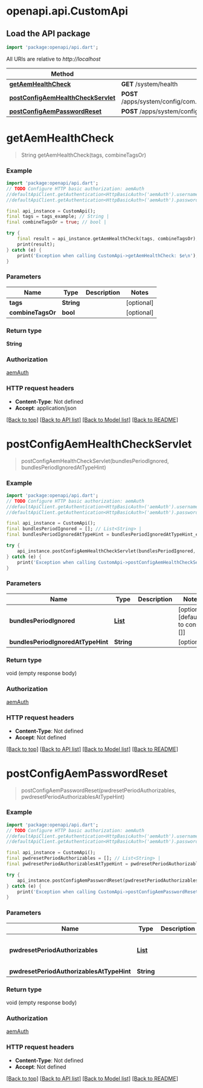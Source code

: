 # openapi.api.CustomApi

## Load the API package
```dart
import 'package:openapi/api.dart';
```

All URIs are relative to *http://localhost*

Method | HTTP request | Description
------------- | ------------- | -------------
[**getAemHealthCheck**](CustomApi.md#getaemhealthcheck) | **GET** /system/health | 
[**postConfigAemHealthCheckServlet**](CustomApi.md#postconfigaemhealthcheckservlet) | **POST** /apps/system/config/com.shinesolutions.healthcheck.hc.impl.ActiveBundleHealthCheck | 
[**postConfigAemPasswordReset**](CustomApi.md#postconfigaempasswordreset) | **POST** /apps/system/config/com.shinesolutions.aem.passwordreset.Activator | 


# **getAemHealthCheck**
> String getAemHealthCheck(tags, combineTagsOr)



### Example 
```dart
import 'package:openapi/api.dart';
// TODO Configure HTTP basic authorization: aemAuth
//defaultApiClient.getAuthentication<HttpBasicAuth>('aemAuth').username = 'YOUR_USERNAME'
//defaultApiClient.getAuthentication<HttpBasicAuth>('aemAuth').password = 'YOUR_PASSWORD';

final api_instance = CustomApi();
final tags = tags_example; // String | 
final combineTagsOr = true; // bool | 

try { 
    final result = api_instance.getAemHealthCheck(tags, combineTagsOr);
    print(result);
} catch (e) {
    print('Exception when calling CustomApi->getAemHealthCheck: $e\n');
}
```

### Parameters

Name | Type | Description  | Notes
------------- | ------------- | ------------- | -------------
 **tags** | **String**|  | [optional] 
 **combineTagsOr** | **bool**|  | [optional] 

### Return type

**String**

### Authorization

[aemAuth](../README.md#aemAuth)

### HTTP request headers

 - **Content-Type**: Not defined
 - **Accept**: application/json

[[Back to top]](#) [[Back to API list]](../README.md#documentation-for-api-endpoints) [[Back to Model list]](../README.md#documentation-for-models) [[Back to README]](../README.md)

# **postConfigAemHealthCheckServlet**
> postConfigAemHealthCheckServlet(bundlesPeriodIgnored, bundlesPeriodIgnoredAtTypeHint)



### Example 
```dart
import 'package:openapi/api.dart';
// TODO Configure HTTP basic authorization: aemAuth
//defaultApiClient.getAuthentication<HttpBasicAuth>('aemAuth').username = 'YOUR_USERNAME'
//defaultApiClient.getAuthentication<HttpBasicAuth>('aemAuth').password = 'YOUR_PASSWORD';

final api_instance = CustomApi();
final bundlesPeriodIgnored = []; // List<String> | 
final bundlesPeriodIgnoredAtTypeHint = bundlesPeriodIgnoredAtTypeHint_example; // String | 

try { 
    api_instance.postConfigAemHealthCheckServlet(bundlesPeriodIgnored, bundlesPeriodIgnoredAtTypeHint);
} catch (e) {
    print('Exception when calling CustomApi->postConfigAemHealthCheckServlet: $e\n');
}
```

### Parameters

Name | Type | Description  | Notes
------------- | ------------- | ------------- | -------------
 **bundlesPeriodIgnored** | [**List<String>**](String.md)|  | [optional] [default to const []]
 **bundlesPeriodIgnoredAtTypeHint** | **String**|  | [optional] 

### Return type

void (empty response body)

### Authorization

[aemAuth](../README.md#aemAuth)

### HTTP request headers

 - **Content-Type**: Not defined
 - **Accept**: Not defined

[[Back to top]](#) [[Back to API list]](../README.md#documentation-for-api-endpoints) [[Back to Model list]](../README.md#documentation-for-models) [[Back to README]](../README.md)

# **postConfigAemPasswordReset**
> postConfigAemPasswordReset(pwdresetPeriodAuthorizables, pwdresetPeriodAuthorizablesAtTypeHint)



### Example 
```dart
import 'package:openapi/api.dart';
// TODO Configure HTTP basic authorization: aemAuth
//defaultApiClient.getAuthentication<HttpBasicAuth>('aemAuth').username = 'YOUR_USERNAME'
//defaultApiClient.getAuthentication<HttpBasicAuth>('aemAuth').password = 'YOUR_PASSWORD';

final api_instance = CustomApi();
final pwdresetPeriodAuthorizables = []; // List<String> | 
final pwdresetPeriodAuthorizablesAtTypeHint = pwdresetPeriodAuthorizablesAtTypeHint_example; // String | 

try { 
    api_instance.postConfigAemPasswordReset(pwdresetPeriodAuthorizables, pwdresetPeriodAuthorizablesAtTypeHint);
} catch (e) {
    print('Exception when calling CustomApi->postConfigAemPasswordReset: $e\n');
}
```

### Parameters

Name | Type | Description  | Notes
------------- | ------------- | ------------- | -------------
 **pwdresetPeriodAuthorizables** | [**List<String>**](String.md)|  | [optional] [default to const []]
 **pwdresetPeriodAuthorizablesAtTypeHint** | **String**|  | [optional] 

### Return type

void (empty response body)

### Authorization

[aemAuth](../README.md#aemAuth)

### HTTP request headers

 - **Content-Type**: Not defined
 - **Accept**: Not defined

[[Back to top]](#) [[Back to API list]](../README.md#documentation-for-api-endpoints) [[Back to Model list]](../README.md#documentation-for-models) [[Back to README]](../README.md)

